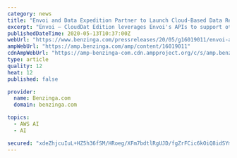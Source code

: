 ```yaml
---
category: news
title: "Envoi and Data Expedition Partner to Launch Cloud-Based Data Restoration and Migration Solution"
excerpt: "Envoi – CloudDat Edition leverages Envoi's APIs to support other solutions including Amazon Rekognition for video indexing and AWS Elemental MediaConvert, a file-based video transcoding service ..."
publishedDateTime: 2020-05-13T10:37:00Z
webUrl: "https://www.benzinga.com/pressreleases/20/05/g16019011/envoi-and-data-expedition-partner-to-launch-cloud-based-data-restoration-and-migration-solution"
ampWebUrl: "https://amp.benzinga.com/amp/content/16019011"
cdnAmpWebUrl: "https://amp-benzinga-com.cdn.ampproject.org/c/s/amp.benzinga.com/amp/content/16019011"
type: article
quality: 12
heat: 12
published: false

provider:
  name: Benzinga.com
  domain: benzinga.com

topics:
  - AWS AI
  - AI

secured: "xdeZhjcuIuL+HZ5h36fSM/HRoeg/XFm7bdtlRgUJD/fgZrFCic6kOiQ8idSYmiGAw4feYikDmSH4wnglrziRhKzU2i4Xm6HNr3vUPy6GZX45QMBkugnI3qDKbXCfv7dBjkSp0TeC2Ks28iSO9TA8KJopg3Ly6YY1eMEq4Lrs4jRakfJchTVcHCvyrEWbCvtOWR3s603ny7kFkwX1JjBKT+Mj4v1r7aV2I06qXA1sft7Izp1S4vtiMs3VSMOduBdvc1QeQ9bfadlJzbpQYfIHy153WuYjNuPMeoBEYVSJEtrzvFr7ipM8Ja1HkD9rPNvu;NZmvyyBKt3DdhjR2YVtaDQ=="
---
```


